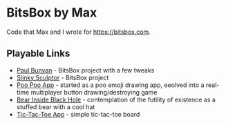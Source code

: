 # BitsBox by Max
Code that Max and I wrote for https://bitsbox.com.

## Playable Links

* [Paul Bunyan](https://bitsbox.com/run.html?nw0ea) - BitsBox project with a few tweaks
* [Slinky Sculptor](https://bitsbox.com/run.html?kmaov) - BitsBox project
* [Poo Poo App](https://bitsbox.com/run.html?wxd4u) - started as a poo emoji drawing app, eeolved into a real-time multiplayer button drawing/destroying game
* [Bear Inside Black Hole](https://bitsbox.com/run.html?aj1jc) - contemplation of the futility of existence as a stuffed bear with a cool hat
* [Tic-Tac-Toe App](https://bitsbox.com/run.html?ves3d) - simple tic-tac-toe board
